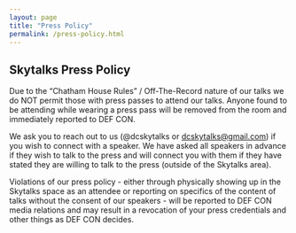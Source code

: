 ```yaml
---
layout: page
title: "Press Policy"
permalink: /press-policy.html
---
```


## Skytalks Press Policy

Due to the “Chatham House Rules” / Off-The-Record nature of our talks we do NOT permit those with press passes to attend our talks. Anyone found to be attending while wearing a press pass will be removed from the room and immediately reported to DEF CON. 

We ask you to reach out to us (@dcskytalks or dcskytalks@gmail.com) if you wish to connect with a speaker. We have asked all speakers in advance if they wish to talk to the press and will connect you with them if they have stated they are willing to talk to the press (outside of the Skytalks area). 

Violations of our press policy - either through physically showing up in the Skytalks space as an attendee or reporting on specifics of the content of talks without the consent of our speakers - will be reported to DEF CON media relations and may result in a revocation of your press credentials and other things as DEF CON decides.